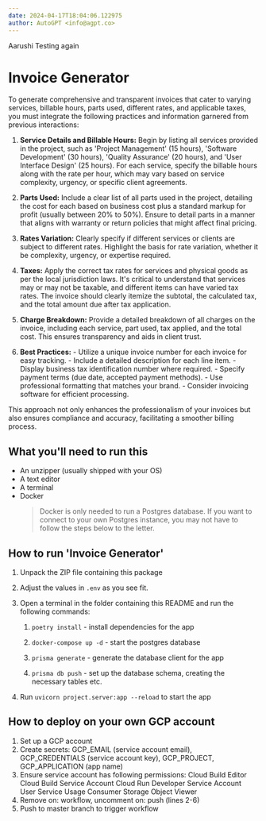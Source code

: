 ```yaml
---
date: 2024-04-17T18:04:06.122975
author: AutoGPT <info@agpt.co>
---
```

Aarushi Testing again
# Invoice Generator

To generate comprehensive and transparent invoices that cater to varying services, billable hours, parts used, different rates, and applicable taxes, you must integrate the following practices and information garnered from previous interactions: 

1. **Service Details and Billable Hours:** Begin by listing all services provided in the project, such as 'Project Management' (15 hours), 'Software Development' (30 hours), 'Quality Assurance' (20 hours), and 'User Interface Design' (25 hours). For each service, specify the billable hours along with the rate per hour, which may vary based on service complexity, urgency, or specific client agreements. 

2. **Parts Used:** Include a clear list of all parts used in the project, detailing the cost for each based on business cost plus a standard markup for profit (usually between 20% to 50%). Ensure to detail parts in a manner that aligns with warranty or return policies that might affect final pricing. 

3. **Rates Variation:** Clearly specify if different services or clients are subject to different rates. Highlight the basis for rate variation, whether it be complexity, urgency, or expertise required. 

4. **Taxes:** Apply the correct tax rates for services and physical goods as per the local jurisdiction laws. It's critical to understand that services may or may not be taxable, and different items can have varied tax rates. The invoice should clearly itemize the subtotal, the calculated tax, and the total amount due after tax application. 

5. **Charge Breakdown:** Provide a detailed breakdown of all charges on the invoice, including each service, part used, tax applied, and the total cost. This ensures transparency and aids in client trust. 

6. **Best Practices:** - Utilize a unique invoice number for each invoice for easy tracking. - Include a detailed description for each line item. - Display business tax identification number where required. - Specify payment terms (due date, accepted payment methods). - Use professional formatting that matches your brand. - Consider invoicing software for efficient processing. 

This approach not only enhances the professionalism of your invoices but also ensures compliance and accuracy, facilitating a smoother billing process.

## What you'll need to run this
* An unzipper (usually shipped with your OS)
* A text editor
* A terminal
* Docker
  > Docker is only needed to run a Postgres database. If you want to connect to your own
  > Postgres instance, you may not have to follow the steps below to the letter.


## How to run 'Invoice Generator'

1. Unpack the ZIP file containing this package

2. Adjust the values in `.env` as you see fit.

3. Open a terminal in the folder containing this README and run the following commands:

    1. `poetry install` - install dependencies for the app

    2. `docker-compose up -d` - start the postgres database

    3. `prisma generate` - generate the database client for the app

    4. `prisma db push` - set up the database schema, creating the necessary tables etc.

4. Run `uvicorn project.server:app --reload` to start the app

## How to deploy on your own GCP account
1. Set up a GCP account
2. Create secrets: GCP_EMAIL (service account email), GCP_CREDENTIALS (service account key), GCP_PROJECT, GCP_APPLICATION (app name)
3. Ensure service account has following permissions: 
    Cloud Build Editor
    Cloud Build Service Account
    Cloud Run Developer
    Service Account User
    Service Usage Consumer
    Storage Object Viewer
4. Remove on: workflow, uncomment on: push (lines 2-6)
5. Push to master branch to trigger workflow
